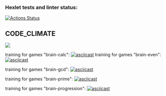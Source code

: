 ### Hexlet tests and linter status:
[![Actions Status](https://github.com/BananaCat1337/frontend-project-44/actions/workflows/hexlet-check.yml/badge.svg)](https://github.com/BananaCat1337/frontend-project-44/actions)
## CODE_CLIMATE
<a href="https://codeclimate.com/github/BananaCat1337/frontend-project-44/maintainability"><img src="https://api.codeclimate.com/v1/badges/fc018fb0c3d143688c24/maintainability" /></a>

training for games "brain-calc": [![asciicast](https://asciinema.org/a/OYuxqJ0EVo2xbfGFbuduoPNYM.svg)](https://asciinema.org/a/OYuxqJ0EVo2xbfGFbuduoPNYM)
training for games "brain-even": [![asciicast](https://asciinema.org/a/m8JkCJlvrv72eeQK4boI2lgfA.svg)](https://asciinema.org/a/m8JkCJlvrv72eeQK4boI2lgfA)

training for games "brain-gcd": [![asciicast](https://asciinema.org/a/8esZna7CNS3vfClXm6xarbr2I.svg)](https://asciinema.org/a/8esZna7CNS3vfClXm6xarbr2I)

training for games "brain-prime": [![asciicast](https://asciinema.org/a/BusBv4Eiw14yWZ19GS4FAIbAk.svg)](https://asciinema.org/a/BusBv4Eiw14yWZ19GS4FAIbAk)

training for games "brain-progression": [![asciicast](ttps://asciinema.org/a/FHv5GnhFHqpxCO8wuaCiT6jRI.svg)](ttps://asciinema.org/a/FHv5GnhFHqpxCO8wuaCiT6jRI)